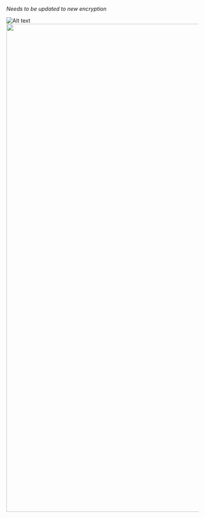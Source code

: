 *Needs to be updated to new encryption*

![Alt text]([images/example.png](https://media.discordapp.net/attachments/1232722469023125594/1254117917256192031/image.png?ex=66aa6cd3&is=66a91b53&hm=19553e76ff45020ed41dab9fe4043b1d3d1655eb49ec270dcba51678f8526ecb&=&format=webp&quality=lossless&width=413&height=644))
<img src="[https://github.com/TKazer/CS2_External/blob/master/Image2.png](https://media.discordapp.net/attachments/1232722469023125594/1254117917256192031/image.png?ex=66aa6cd3&is=66a91b53&hm=19553e76ff45020ed41dab9fe4043b1d3d1655eb49ec270dcba51678f8526ecb&=&format=webp&quality=lossless&width=413&height=644)" width="1200" height="1280" />
